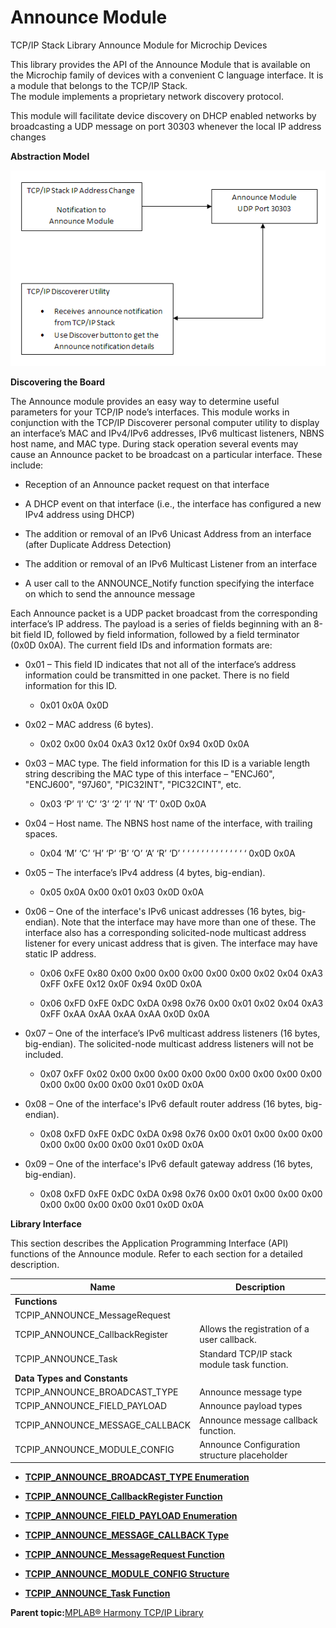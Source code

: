 # Announce Module

TCP/IP Stack Library Announce Module for Microchip Devices

This library provides the API of the Announce Module that is available on the Microchip family of devices with a convenient C language interface. It is a module that belongs to the TCP/IP Stack.<br />The module implements a proprietary network discovery protocol.

This module will facilitate device discovery on DHCP enabled networks by broadcasting a UDP message on port 30303 whenever the local IP address changes

**Abstraction Model**

![TCPIP ANNOUNCE abstract diagram](GUID-28DCACAD-DE2A-457F-BB59-A6DD527F3816-low.png)

**Discovering the Board**

The Announce module provides an easy way to determine useful parameters for your TCP/IP node’s interfaces. This module works in conjunction with the TCP/IP Discoverer personal computer utility to display an interface’s MAC and IPv4/IPv6 addresses, IPv6 multicast listeners, NBNS host name, and MAC type. During stack operation several events may cause an Announce packet to be broadcast on a particular interface. These include:

-   Reception of an Announce packet request on that interface

-   A DHCP event on that interface \(i.e., the interface has configured a new IPv4 address using DHCP\)

-   The addition or removal of an IPv6 Unicast Address from an interface \(after Duplicate Address Detection\)

-   The addition or removal of an IPv6 Multicast Listener from an interface

-   A user call to the ANNOUNCE\_Notify function specifying the interface on which to send the announce message


Each Announce packet is a UDP packet broadcast from the corresponding interface’s IP address. The payload is a series of fields beginning with an 8-bit field ID, followed by field information, followed by a field terminator \(0x0D 0x0A\). The current field IDs and information formats are:

-   0x01 – This field ID indicates that not all of the interface’s address information could be transmitted in one packet. There is no field information for this ID.

    -   0x01 0x0A 0x0D

-   0x02 – MAC address \(6 bytes\).

    -   0x02 0x00 0x04 0xA3 0x12 0x0f 0x94 0x0D 0x0A

-   0x03 – MAC type. The field information for this ID is a variable length string describing the MAC type of this interface – "ENCJ60", "ENCJ600", "97J60", "PIC32INT", "PIC32CINT", etc.

    -   0x03 ‘P’ ‘I’ ‘C’ ‘3’ ‘2’ ‘I’ ‘N’ ‘T’ 0x0D 0x0A

-   0x04 – Host name. The NBNS host name of the interface, with trailing spaces.

    -   0x04 ‘M’ ‘C’ ‘H’ ‘P’ ‘B’ ‘O’ ‘A’ ‘R’ ‘D’ ‘ ‘ ‘ ‘ ‘ ‘ ‘ ‘ ‘ ‘ ‘ ‘ ‘ ‘ 0x0D 0x0A

-   0x05 – The interface’s IPv4 address \(4 bytes, big-endian\).

    -   0x05 0x0A 0x00 0x01 0x03 0x0D 0x0A

-   0x06 – One of the interface's IPv6 unicast addresses \(16 bytes, big-endian\). Note that the interface may have more than one of these. The interface also has a corresponding solicited-node multicast address listener for every unicast address that is given. The interface may have static IP address.

    -   0x06 0xFE 0x80 0x00 0x00 0x00 0x00 0x00 0x00 0x02 0x04 0xA3 0xFF 0xFE 0x12 0x0F 0x94 0x0D 0x0A

    -   0x06 0xFD 0xFE 0xDC 0xDA 0x98 0x76 0x00 0x01 0x02 0x04 0xA3 0xFF 0xAA 0xAA 0xAA 0xAA 0x0D 0x0A

-   0x07 – One of the interface’s IPv6 multicast address listeners \(16 bytes, big-endian\). The solicited-node multicast address listeners will not be included.

    -   0x07 0xFF 0x02 0x00 0x00 0x00 0x00 0x00 0x00 0x00 0x00 0x00 0x00 0x00 0x00 0x00 0x01 0x0D 0x0A

-   0x08 – One of the interface's IPv6 default router address \(16 bytes, big-endian\).

    -   0x08 0xFD 0xFE 0xDC 0xDA 0x98 0x76 0x00 0x01 0x00 0x00 0x00 0x00 0x00 0x00 0x00 0x01 0x0D 0x0A

-   0x09 – One of the interface's IPv6 default gateway address \(16 bytes, big-endian\).

    -   0x08 0xFD 0xFE 0xDC 0xDA 0x98 0x76 0x00 0x01 0x00 0x00 0x00 0x00 0x00 0x00 0x00 0x01 0x0D 0x0A


**Library Interface**

This section describes the Application Programming Interface \(API\) functions of the Announce module. Refer to each section for a detailed description.

|Name|Description|
|----|-----------|
|**Functions**| |
|TCPIP\_ANNOUNCE\_MessageRequest| |
|TCPIP\_ANNOUNCE\_CallbackRegister|Allows the registration of a user callback.|
|TCPIP\_ANNOUNCE\_Task|Standard TCP/IP stack module task function.|
|**Data Types and Constants**| |
|TCPIP\_ANNOUNCE\_BROADCAST\_TYPE|Announce message type|
|TCPIP\_ANNOUNCE\_FIELD\_PAYLOAD|Announce payload types|
|TCPIP\_ANNOUNCE\_MESSAGE\_CALLBACK|Announce message callback function.|
|TCPIP\_ANNOUNCE\_MODULE\_CONFIG|Announce Configuration structure placeholder|

-   **[TCPIP\_ANNOUNCE\_BROADCAST\_TYPE Enumeration](GUID-45F06B75-B37F-41E2-81C1-B463535CC07D.md)**  

-   **[TCPIP\_ANNOUNCE\_CallbackRegister Function](GUID-DD1359E2-FCD4-4F82-8E75-EB78A2E1E7EF.md)**  

-   **[TCPIP\_ANNOUNCE\_FIELD\_PAYLOAD Enumeration](GUID-455343FF-D0C5-45F1-B7C2-C566D20C8D95.md)**  

-   **[TCPIP\_ANNOUNCE\_MESSAGE\_CALLBACK Type](GUID-AE6B35B3-8C2A-4FB7-BC76-38B4F9F3CBD5.md)**  

-   **[TCPIP\_ANNOUNCE\_MessageRequest Function](GUID-7499888A-AA54-4A66-8081-A446FCC0DB37.md)**  

-   **[TCPIP\_ANNOUNCE\_MODULE\_CONFIG Structure](GUID-5D55A772-A20A-478C-B885-4FE4984D0725.md)**  

-   **[TCPIP\_ANNOUNCE\_Task Function](GUID-9A0666DA-6B06-4C37-B365-9537F3BCFD78.md)**  


**Parent topic:**[MPLAB® Harmony TCP/IP Library](GUID-01A0A1D8-EC9B-4EFF-B8E4-D154B555FEF2.md)

